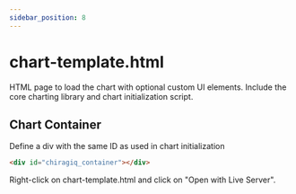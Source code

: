 ```yaml
---
sidebar_position: 8
---
```


# chart-template.html
HTML page to load the chart with optional custom UI elements. Include the core charting library and chart initialization script.

## Chart Container
Define a div with the same ID as used in chart initialization
```html
<div id="chiragiq_container"></div>
```

Right-click on chart-template.html and click on "Open with Live Server".